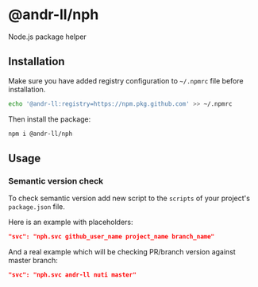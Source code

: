 # @andr-ll/nph

Node.js package helper

## Installation

Make sure you have added registry configuration to `~/.npmrc` file before installation.

```bash
echo '@andr-ll:registry=https://npm.pkg.github.com' >> ~/.npmrc
```

Then install the package:

```bash
npm i @andr-ll/nph
```

## Usage

### Semantic version check

To check semantic version add new script to the
`scripts` of your project's `package.json` file.

Here is an example with placeholders:

```json
"svc": "nph.svc github_user_name project_name branch_name"
```

And a real example which will be checking PR/branch version against master branch:

```json
"svc": "nph.svc andr-ll nuti master" 
```
